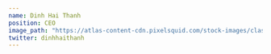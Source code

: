 ```yaml
---
name: Dinh Hai Thanh
position: CEO
image_path: "https://atlas-content-cdn.pixelsquid.com/stock-images/classic-lego-man-people-K6VyEr0-600.jpg"
twitter: dinhhaithanh
---
```

